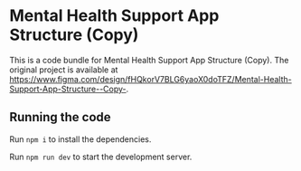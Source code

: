 
  # Mental Health Support App Structure (Copy)

  This is a code bundle for Mental Health Support App Structure (Copy). The original project is available at https://www.figma.com/design/fHQkorV7BLG6yaoX0doTFZ/Mental-Health-Support-App-Structure--Copy-.

  ## Running the code

  Run `npm i` to install the dependencies.

  Run `npm run dev` to start the development server.
  